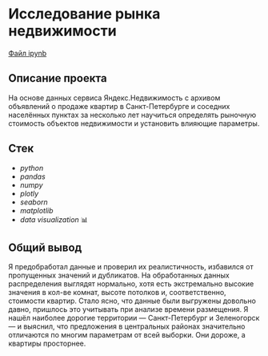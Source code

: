 # Исследование рынка недвижимости

[Файл ipynb](https://github.com/oleggrigoryev/public_projects/blob/main/real_estate/notebook_project_RealEstateSpb_oleg_grigoryev.ipynb)

## Описание проекта

На основе данных сервиса Яндекс.Недвижимость с архивом объявлений о продаже квартир в Санкт-Петербурге и соседних населённых пунктах за несколько лет научиться определять рыночную стоимость объектов недвижимости и установить влияющие параметры.



## Стек

- _python_
- _pandas_
- _numpy_
- _plotly_
- _seaborn_
- _matplotlib_
- _data visualization_ 📊

## 

## Общий вывод

Я предобработал данные и проверил их реалистичность, избавился от пропущенных значений и дубликатов. На обработанных данных распределения выглядят нормально, хотя есть экстремально высокие значения в кол-ве комнат, высоте потолков и, соответственно, стоимости квартир.
Стало ясно, что данные были выгружены довольно давно, пришлось это учитывать при анализе времени размещения.
Я нашёл наиболее дорогие территории — Санкт-Петербург и Зеленогорск — и выяснил, что предложения в центральных районах значительно отличаются по многим параметрам от всей выборки. Они дороже, а квартиры просторнее.
